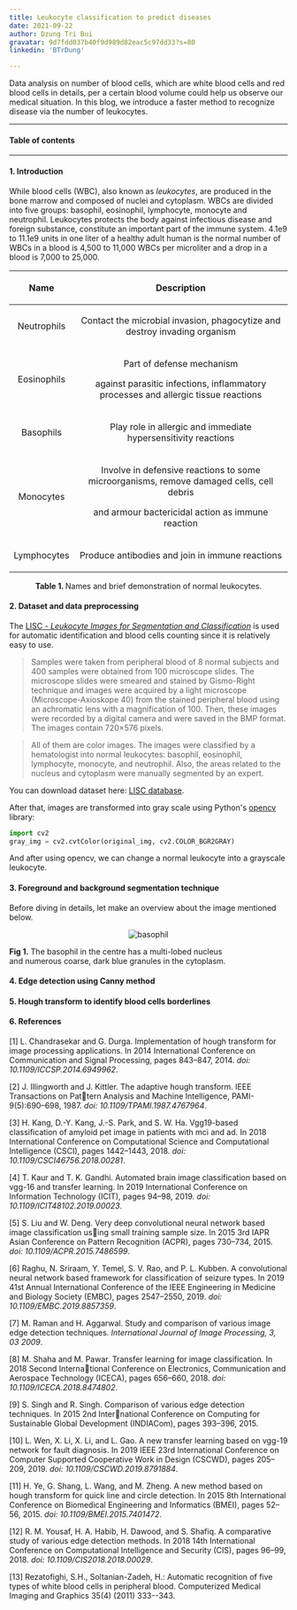```yaml
---
title: Leukocyte classification to predict diseases
date: 2021-09-22
author: Dzung Tri Bui
gravatar: 9d7fdd037b40f9d989d82eac5c97dd33?s=80 
linkedin: 'BTrDung'

---
```

Data analysis on number of blood cells, which are white blood cells and red blood cells in details, per a certain blood volume could help us observe our medical situation. In this blog, we introduce a faster method to recognize disease via the number of leukocytes.

---
#### Table of contents

---
#### 1. Introduction

While blood cells (WBC), also known as *leukocytes*, are produced in the bone marrow and composed of nuclei and cytoplasm. WBCs are divided into five groups: basophil, eosinophil, lymphocyte, monocyte and neutrophil. Leukocytes protects the body against infectious disease and foreign substance, constitute an important part of the immune system. 4.1e9 to 11.1e9 units in one liter of a healthy adult human is the normal number of WBCs in a blood is 4,500 to 11,000 WBCs per microliter and a drop in a blood is 7,000 to 25,000.     

<div align='center'>

| <p align='center'> Name</p> | <p align='center'> Description </p> | 
|------|-------------| 
| <p align='center'> Neutrophils </p>  | <p align='center'> Contact the microbial invasion, phagocytize and destroy invading organism </p> |
| <p align='center'> Eosinophils </p> | <p align='center'> Part of defense mechanism </p><p align='center'>against parasitic infections, inflammatory processes and allergic tissue reactions </p>|
| <p align='center'> Basophils </p>   | <p align='center'> Play role in allergic and immediate hypersensitivity reactions </p>| 
| <p align='center'> Monocytes </p>     |<p align='center'> Involve in defensive reactions to some microorganisms, remove damaged cells, cell debris</p><p align='center'> and armour bactericidal action as immune reaction </p> | 
| <p align='center'> Lymphocytes </p>  | <p align='center'> Produce antibodies and join in immune reactions </p>| 

<b>Table 1. </b>Names and brief demonstration of normal leukocytes.

</div>



#### 2. Dataset and data preprocessing
The [LISC - *Leukocyte Images for Segmentation and Classification*](http://users.cecs.anu.edu.au/~hrezatofighi/Data/Leukocyte%20Data.htm) is used for automatic identification and blood cells counting since it is relatively easy to use.       

> Samples were taken from peripheral blood of 8 normal subjects and 400 samples were obtained from 100 microscope slides. The microscope slides were smeared and stained by Gismo-Right technique and images were acquired by a light microscope (Microscope-Axioskope 40) from the stained peripheral blood using an achromatic lens with a magnification of 100. Then, these images were recorded by a digital camera and were saved in the BMP format. The images contain 720×576 pixels.    

> All of them are color images. The images were classified by a hematologist into normal leukocytes: basophil, eosinophil, lymphocyte, monocyte, and neutrophil. Also, the areas related to the nucleus and cytoplasm were manually segmented by an expert.

You can download dataset here: [LISC database](http://users.cecs.anu.edu.au/~hrezatofighi/Data/Leukocyte%20Data.htm).     

After that, images are transformed into gray scale using Python's [opencv](https://pypi.org/project/opencv-python/) library: 

```python
import cv2
gray_img = cv2.cvtColor(original_img, cv2.COLOR_BGR2GRAY)
```
And after using opencv, we can change a normal leukocyte into a grayscale leukocyte.

#### 3. Foreground and background segmentation technique

Before diving in details, let make an overview about the image mentioned below.    

<p align="center">
  <img src="https://webpath.med.utah.edu/jpeg5/HEME005.jpg" alt="basophil">
  <div algin ='center'>
    <figcaption>
    <b>Fig 1.</b> 
    The basophil in the centre has a multi-lobed nucleus</figcaption> 
    <figcaption>
    and numerous coarse, dark blue granules in the cytoplasm.
    </figcaption>
  </div>
</p>

<!-- After being preprocessed with a specialized technique, we could realizing that there are two important information of which the WBCs often have darker color and generally larger than the RBCs. The goal of fore- and background segmenting is to get two sub-images containing information about WBC and RBC. And we can do that by considering the first different factor about the WBCs and the RBCs color.  -->
<!-- 
A basic technique learning computer vision is threshold method.  -->

#### 4. Edge detection using Canny method



#### 5. Hough transform to identify blood cells borderlines    



#### 6. References
[1] L. Chandrasekar and G. Durga. Implementation of hough transform for image processing applications. In 2014 International Conference on Communication and Signal Processing, pages 843–847, 2014. *doi: 10.1109/ICCSP.2014.6949962*.    

[2] J. Illingworth and J. Kittler. The adaptive hough transform. IEEE Transactions on Pattern Analysis and Machine Intelligence, PAMI-9(5):690–698, 1987. *doi: 10.1109/TPAMI.1987.4767964*.      

[3] H. Kang, D.-Y. Kang, J.-S. Park, and S. W. Ha. Vgg19-based classification of amyloid pet image in patients with mci and ad. In 2018 International Conference on Computational Science and Computational Intelligence (CSCI), pages 1442–1443, 2018. *doi: 10.1109/CSCI46756.2018.00281*.     

[4] T. Kaur and T. K. Gandhi. Automated brain image classification based on vgg-16 and transfer learning. In 2019 International Conference on Information Technology (ICIT), pages 94–98, 2019. *doi: 10.1109/ICIT48102.2019.00023*.    

[5] S. Liu and W. Deng. Very deep convolutional neural network based image classification using small training sample size. In 2015 3rd IAPR Asian Conference on Pattern Recognition (ACPR), pages 730–734, 2015. *doi: 10.1109/ACPR.2015.7486599*.      

[6] Raghu, N. Sriraam, Y. Temel, S. V. Rao, and P. L. Kubben. A convolutional neural network based framework for classification of seizure types. In 2019 41st Annual International Conference of the IEEE Engineering in Medicine and Biology Society (EMBC), pages 2547–2550, 2019. *doi: 10.1109/EMBC.2019.8857359*.      

[7] M. Raman and H. Aggarwal. Study and comparison of various image edge detection techniques. *International Journal of Image Processing, 3, 03 2009*.    

[8] M. Shaha and M. Pawar. Transfer learning for image classification. In 2018 Second International Conference on Electronics, Communication and Aerospace Technology (ICECA), pages 656–660, 2018. *doi: 10.1109/ICECA.2018.8474802*.      

[9] S. Singh and R. Singh. Comparison of various edge detection techniques. In 2015 2nd International Conference on Computing for Sustainable Global Development (INDIACom), pages 393–396, 2015.      

[10] L. Wen, X. Li, X. Li, and L. Gao. A new transfer learning based on vgg-19 network for fault diagnosis. In 2019 IEEE 23rd International Conference on Computer Supported Cooperative Work in Design (CSCWD), pages 205–209, 2019. *doi: 10.1109/CSCWD.2019.8791884*.     

[11] H. Ye, G. Shang, L. Wang, and M. Zheng. A new method based on hough transform for quick line and circle detection. In 2015 8th International Conference on Biomedical Engineering and Informatics (BMEI), pages 52–56, 2015. *doi: 10.1109/BMEI.2015.7401472*.         

[12] R. M. Yousaf, H. A. Habib, H. Dawood, and S. Shafiq. A comparative study of various edge detection methods. In 2018 14th International Conference on Computational Intelligence and Security (CIS), pages 96–99, 2018. *doi: 10.1109/CIS2018.2018.00029*.      

[13] Rezatofighi, S.H., Soltanian-Zadeh, H.: Automatic recognition of  five types of white blood cells in peripheral blood. Computerized Medical Imaging and Graphics 35(4) (2011) 333--343.    